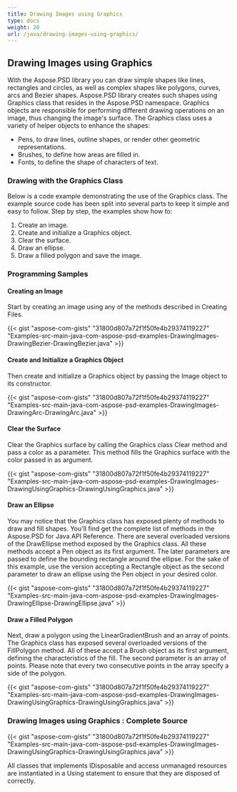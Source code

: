 ```yaml
---
title: Drawing Images using Graphics
type: docs
weight: 20
url: /java/drawing-images-using-graphics/
---
```


## **Drawing Images using Graphics**


With the Aspose.PSD library you can draw simple shapes like lines, rectangles and circles, as well as complex shapes like polygons, curves, arcs and Bezier shapes. Aspose.PSD library creates such shapes using Graphics class that resides in the Aspose.PSD namespace. Graphics objects are responsible for performing different drawing operations on an image, thus changing the image's surface. The Graphics class uses a variety of helper objects to enhance the shapes:

- Pens, to draw lines, outline shapes, or render other geometric representations.
- Brushes, to define how areas are filled in.
- Fonts, to define the shape of characters of text.
### **Drawing with the Graphics Class**
Below is a code example demonstrating the use of the Graphics class. The example source code has been split into several parts to keep it simple and easy to follow. Step by step, the examples show how to:

1. Create an image.
1. Create and initialize a Graphics object.
1. Clear the surface.
1. Draw an ellipse.
1. Draw a filled polygon and save the image.
### **Programming Samples**
#### **Creating an Image**
Start by creating an image using any of the methods described in Creating Files.

{{< gist "aspose-com-gists" "31800d807a72f1f50fe4b29374119227" "Examples-src-main-java-com-aspose-psd-examples-DrawingImages-DrawingBezier-DrawingBezier.java" >}}
#### **Create and Initialize a Graphics Object**
Then create and initialize a Graphics object by passing the Image object to its constructor.

{{< gist "aspose-com-gists" "31800d807a72f1f50fe4b29374119227" "Examples-src-main-java-com-aspose-psd-examples-DrawingImages-DrawingArc-DrawingArc.java" >}}
#### **Clear the Surface**
Clear the Graphics surface by calling the Graphics class Clear method and pass a color as a parameter. This method fills the Graphics surface with the color passed in as argument.

{{< gist "aspose-com-gists" "31800d807a72f1f50fe4b29374119227" "Examples-src-main-java-com-aspose-psd-examples-DrawingImages-DrawingUsingGraphics-DrawingUsingGraphics.java" >}}
#### **Draw an Ellipse**
You may notice that the Graphics class has exposed plenty of methods to draw and fill shapes. You'll find get the complete list of methods in the Aspose.PSD for Java API Reference. There are several overloaded versions of the DrawEllipse method exposed by the Graphics class. All these methods accept a Pen object as its first argument. The later parameters are passed to define the bounding rectangle around the ellipse. For the sake of this example, use the version accepting a Rectangle object as the second parameter to draw an ellipse using the Pen object in your desired color.

{{< gist "aspose-com-gists" "31800d807a72f1f50fe4b29374119227" "Examples-src-main-java-com-aspose-psd-examples-DrawingImages-DrawingEllipse-DrawingEllipse.java" >}}
#### **Draw a Filled Polygon**
Next, draw a polygon using the LinearGradientBrush and an array of points. The Graphics class has exposed several overloaded versions of the FillPolygon method. All of these accept a Brush object as its first argument, defining the characteristics of the fill. The second parameter is an array of points. Please note that every two consecutive points in the array specify a side of the polygon.

{{< gist "aspose-com-gists" "31800d807a72f1f50fe4b29374119227" "Examples-src-main-java-com-aspose-psd-examples-DrawingImages-DrawingUsingGraphics-DrawingUsingGraphics.java" >}}
### **Drawing Images using Graphics : Complete Source**
{{< gist "aspose-com-gists" "31800d807a72f1f50fe4b29374119227" "Examples-src-main-java-com-aspose-psd-examples-DrawingImages-DrawingUsingGraphics-DrawingUsingGraphics.java" >}}



All classes that implements IDisposable and access unmanaged resources are instantiated in a Using statement to ensure that they are disposed of correctly.

